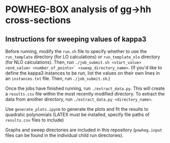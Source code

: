 # POWHEG-BOX analysis of gg→hh cross-sections

## Instructions for sweeping values of kappa3 

Before running, modify the ``run.sh`` file to specify whether to use the ``run_template`` directory (for LO calculations) or ``run_template_nlo`` directory (for NLO calculations). Then, run ``./job_submit.sh <start_value> <end_value> <number_of_points>` <sweep_directory_name>``. (If you'd like to define the kappa3 instances to be run, list the values on their own lines in an ``instances.txt`` file. Then, run ``./job_submit.sh``.)

Once the jobs have finished running, run ``./extract_data.py``. This will create a ``results.csv`` file within the most recently modified directory. To extract the data from another directory, run ``./extract_data.py <directory_name>``. 

Use ``generate_plots.ipynb`` to generate the plots and fit the results to quadratic polynomials (LATEX must be installed, specify file paths of ``results.csv`` files to include)

Graphs and sweep directories are included in this repository (``powheg.input`` files can be found in the individual child run directories). 
